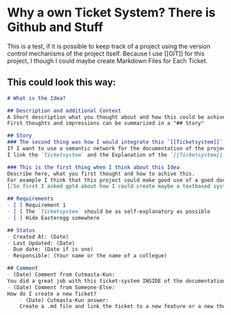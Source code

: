 # Why a own Ticket System? There is Github and Stuff
This is a test, if it is possible to keep track of a project using the version control mechanisms of the project itself.
Because I use [[GIT]] for this project, I though I could maybe create Markdown Files for Each Ticket.

## This could look this way:

``` markdown
# What is the Idea?

## Description and additional Context
A Short description what you thought about and how this could be achived.
First thoughts and impressions can be summarized in a "## Story"

## Story
### The second thing was how I would integrate this `[[Ticketsystem]]` inside the docs itself
If I want to use a semantic network for the documentation of the project itself, then I should also use this same semantic network for the `[[Ticketsystem]]`. 
I link the `Ticketsystem` and the Explanation of the `[[Ticketsystem]]` itself to the first entrypoint of this project.

### This is the first thing when I think about this Idea
Describe here, what you first thought and how to achive this.
For example I think that this project could make good use of a good documentation.
[[So first I asked gpt4 about how I could create maybe a textbased system for tickets inside a project]]

## Requirements
- [ ] Requirement 1
- [ ] The `Ticketsystem` should be as self-explanatory as possible
- [ ] Hide Easteregg somewhere

## Status
- Created At: (Date)
- Last Updated: (Date)
- Due date: (Date if is one)
- Responsible: (Your name or the name of a collegue)

## Comment
- (Date) Comment from Cutmasta-Kun:
You did a great job with this ticket-system INSIDE of the documentation itself ^^
- (Date) Comment from Someone-Else:
How do I create a new Ticket?
    - (Date) Cutmasta-Kun answer:
    Create a .md file and link the ticket to a new feature or a new thought
```